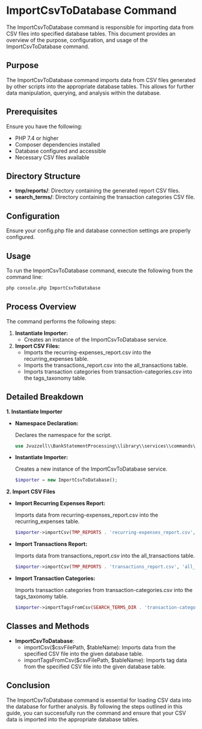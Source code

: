 # ImportCsvToDatabase Command

The ImportCsvToDatabase command is responsible for importing data from CSV files into specified database tables. This document provides an overview of the purpose, configuration, and usage of the ImportCsvToDatabase command.

## Purpose

The ImportCsvToDatabase command imports data from CSV files generated by other scripts into the appropriate database tables. This allows for further data manipulation, querying, and analysis within the database.

## Prerequisites

Ensure you have the following:

- PHP 7.4 or higher
- Composer dependencies installed
- Database configured and accessible
- Necessary CSV files available

## Directory Structure

- **tmp/reports/**: Directory containing the generated report CSV files.
- **search_terms/**: Directory containing the transaction categories CSV file.

## Configuration

Ensure your config.php file and database connection settings are properly configured.

## Usage

To run the ImportCsvToDatabase command, execute the following from the command line:

```bash
php console.php ImportCsvToDatabase
```

## Process Overview

The command performs the following steps:

1. **Instantiate Importer:**
    - Creates an instance of the ImportCsvToDatabase service.
2. **Import CSV Files:**
    - Imports the recurring-expenses_report.csv into the recurring_expenses table.
    - Imports the transactions_report.csv into the all_transactions table.
    - Imports transaction categories from transaction-categories.csv into the tags_taxonomy table.

## Detailed Breakdown

**1\. Instantiate Importer**

- **Namespace Declaration:**

    Declares the namespace for the script.

    ```php
    use Jvuzzell\\BankStatementProcessing\\library\\services\\commands\\ImportCsvToDatabase;
    ```

- **Instantiate Importer:**

    Creates a new instance of the ImportCsvToDatabase service.

    ```php
    $importer = new ImportCsvToDatabase();
    ```

**2\. Import CSV Files**

- **Import Recurring Expenses Report:**

    Imports data from recurring-expenses_report.csv into the recurring_expenses table.

    ```php
    $importer->importCsv(TMP_REPORTS . 'recurring-expenses_report.csv', 'recurring_expenses');
    ```

- **Import Transactions Report:**

    Imports data from transactions_report.csv into the all_transactions table.

    ```php
    $importer->importCsv(TMP_REPORTS . 'transactions_report.csv', 'all_transactions');
    ```

- **Import Transaction Categories:**

    Imports transaction categories from transaction-categories.csv into the tags_taxonomy table.

    ```php
    $importer->importTagsFromCsv(SEARCH_TERMS_DIR . 'transaction-categories.csv', 'tags_taxonomy');
    ```

## Classes and Methods

- **ImportCsvToDatabase**:
  - importCsv($csvFilePath, $tableName): Imports data from the specified CSV file into the given database table.
  - importTagsFromCsv($csvFilePath, $tableName): Imports tag data from the specified CSV file into the given database table.

## Conclusion

The ImportCsvToDatabase command is essential for loading CSV data into the database for further analysis. By following the steps outlined in this guide, you can successfully run the command and ensure that your CSV data is imported into the appropriate database tables.